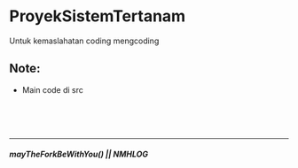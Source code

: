 # ProyekSistemTertanam
Untuk kemaslahatan coding mengcoding

## Note:
- Main code di src
<br>
<br>
<br>



---
##### mayTheForkBeWithYou() || NMHLOG